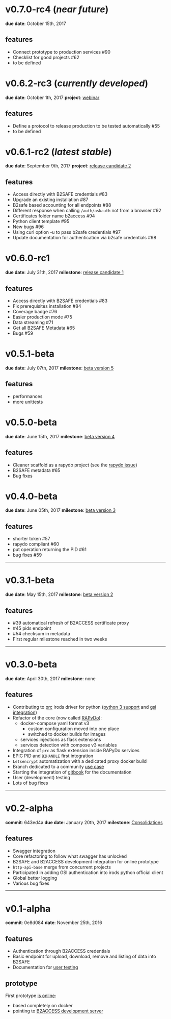 
# v0.7.0-rc4 (*near future*)
**due date**: October 15th, 2017

## features

- Connect prototype to production services #90
- Checklist for good projects #62
- to be defined

# v0.6.2-rc3 (*currently developed*)
**due date**: October 1th, 2017
**project**: [webinar](https://github.com/EUDAT-B2STAGE/http-api/projects/3)

## features

- Define a protocol to release production to be tested automatically #55
- to be defined

# v0.6.1-rc2 (*latest stable*)
**due date**: September 9th, 2017
**project**: [release candidate 2](https://github.com/EUDAT-B2STAGE/http-api/milestone/9)

## features

- Access directly with B2SAFE credentials #83
- Upgrade an existing installation #87
- B2safe based accounting for all endpoints #88
- Different response when calling `/auth/askauth` not from a browser #92
- Certificates folder name b2access #94
- Python client template #95
- New bugs #96
- Using curl option -u to pass b2safe credentials #97
- Update documentation for authentication via b2safe credentials #98

# v0.6.0-rc1
**due date**: July 31th, 2017
**milestone**: [release candidate 1](https://github.com/EUDAT-B2STAGE/http-api/milestone/3)

## features

- Access directly with B2SAFE credentials #83
- Fix prerequisites installation #84
- Coverage badge #76
- Easier production mode #75
- Data streaming #71
- Get all B2SAFE Metadata #65
- Bugs #59

# v0.5.1-beta
**due date**: July 07th, 2017
**milestone**: [beta version 5](https://github.com/EUDAT-B2STAGE/http-api/milestone/3)

## features

- performances
- more unittests

# v0.5.0-beta
**due date**: June 15th, 2017
**milestone**: [beta version 4](https://github.com/EUDAT-B2STAGE/http-api/milestone/7)

## features

- Cleaner scaffold as a rapydo project (see the [rapydo issue](https://github.com/rapydo/issues/issues/23#issuecomment-307377366))
- B2SAFE metadata #65
- Bug fixes

# v0.4.0-beta
**due date**: June 05th, 2017
**milestone**: [beta version 3](https://github.com/EUDAT-B2STAGE/http-api/milestone/6)

## features

- shorter token #57
- rapydo compliant #60
- put operation returning the PID #61
- bug fixes #59

---

# v0.3.1-beta
**due date**: May 15th, 2017
**milestone**: [beta version 2](https://github.com/EUDAT-B2STAGE/http-api/milestone/5?closed=1)

## features

- #39 automatical refresh of B2ACCESS certificate proxy 
- #45 pids endpoint 
- #54 checksum in metadata 
- First regular milestone reached in two weeks

---

# v0.3.0-beta
**due date**: April 30th, 2017
**milestone**: none

## features
- Contributing to [prc](https://github.com/irods/python-irodsclient) irods driver for python ([python 3 support](https://github.com/irods/python-irodsclient/pull/62) and [gsi integration](https://github.com/irods/python-irodsclient/pull/57))
- Refactor of the core (now called [RAPyDo](https://github.com/rapydo)):
    - docker-compose yaml format v3
         - custom configuration moved into one place
         - switched to docker builds for images
    - services injections as flask extensions
    - services detection with compose v3 variables
- Integration of `prc` as flask extension inside RAPyDo services
- EPIC PID and `B2HANDLE` first integration
- `Letsencrypt` automatization with a dedicated proxy docker build
- Branch dedicated to a community [use case](https://github.com/EUDAT-B2STAGE/http-api/tree/mongo)
- Starting the integration of [gitbook](https://rapydo.gitbooks.io/rapydo/content/) for the documentation
- User (development) testing
- Lots of bug fixes 

---

# v0.2-alpha
**commit**: 643ed4a
**due date**: January 20th, 2017
**milestone**: [Consolidations](https://github.com/EUDAT-B2STAGE/http-api/milestone/4)

## features

- Swagger integration
- Core refactoring to follow what swagger has unlocked
- B2SAFE and B2ACCESS development integration for online prototype
- `http-api-base` merge from concurrent projects
- Participated in adding GSI authentication into irods python official client
- Global better logging
- Various bug fixes

---

# v0.1-alpha
**commit**: 0e8d084
**date**: November 25th, 2016

## features

- Authentication through B2ACCESS credentials
- Basic endpoint for upload, download, remove and listing of data into B2SAFE
- Documentation for [user testing](https://github.com/EUDAT-B2STAGE/http-api/blob/master/docs/user/user.md)

## prototype

First prototype [is online](https://b2stage.cineca.it/api/status):
- based completely on docker
- pointing to [B2ACCESS development server](https://unity.eudat-aai.fz-juelich.de:8443/home/home)
